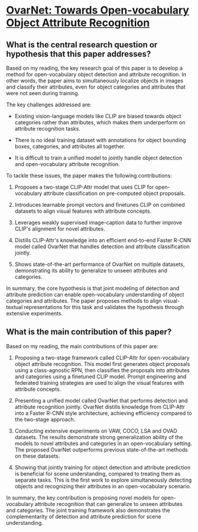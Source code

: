 # [OvarNet: Towards Open-vocabulary Object Attribute Recognition](https://arxiv.org/abs/2301.09506)

## What is the central research question or hypothesis that this paper addresses?

 Based on my reading, the key research goal of this paper is to develop a method for open-vocabulary object detection and attribute recognition. In other words, the paper aims to simultaneously localize objects in images and classify their attributes, even for object categories and attributes that were not seen during training. 

The key challenges addressed are:

- Existing vision-language models like CLIP are biased towards object categories rather than attributes, which makes them underperform on attribute recognition tasks. 

- There is no ideal training dataset with annotations for object bounding boxes, categories, and attributes all together.

- It is difficult to train a unified model to jointly handle object detection and open-vocabulary attribute recognition.

To tackle these issues, the paper makes the following contributions:

1. Proposes a two-stage CLIP-Attr model that uses CLIP for open-vocabulary attribute classification on pre-computed object proposals.

2. Introduces learnable prompt vectors and finetunes CLIP on combined datasets to align visual features with attribute concepts.

3. Leverages weakly supervised image-caption data to further improve CLIP's alignment for novel attributes. 

4. Distills CLIP-Attr's knowledge into an efficient end-to-end Faster R-CNN model called OvarNet that handles detection and attribute classification jointly.

5. Shows state-of-the-art performance of OvarNet on multiple datasets, demonstrating its ability to generalize to unseen attributes and categories.

In summary, the core hypothesis is that joint modeling of detection and attribute prediction can enable open-vocabulary understanding of object categories and attributes. The paper proposes methods to align visual-textual representations for this task and validates the hypothesis through extensive experiments.


## What is the main contribution of this paper?

 Based on my reading, the main contributions of this paper are:

1. Proposing a two-stage framework called CLIP-Attr for open-vocabulary object attribute recognition. This model first generates object proposals using a class-agnostic RPN, then classifies the proposals into attributes and categories using a finetuned CLIP model. Prompt engineering and federated training strategies are used to align the visual features with attribute concepts.

2. Presenting a unified model called OvarNet that performs detection and attribute recognition jointly. OvarNet distills knowledge from CLIP-Attr into a Faster R-CNN style architecture, achieving efficiency compared to the two-stage approach.

3. Conducting extensive experiments on VAW, COCO, LSA and OVAD datasets. The results demonstrate strong generalization ability of the models to novel attributes and categories in an open-vocabulary setting. The proposed OvarNet outperforms previous state-of-the-art methods on these datasets.

4. Showing that jointly training for object detection and attribute prediction is beneficial for scene understanding, compared to treating them as separate tasks. This is the first work to explore simultaneously detecting objects and recognizing their attributes in an open-vocabulary scenario.

In summary, the key contribution is proposing novel models for open-vocabulary attribute recognition that can generalize to unseen attributes and categories. The joint training framework also demonstrates the complementarity of detection and attribute prediction for scene understanding.
